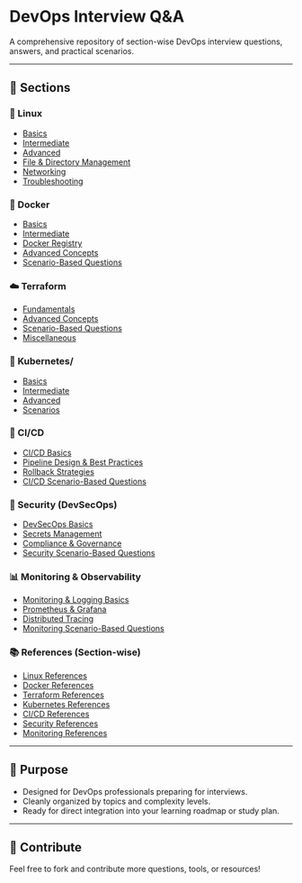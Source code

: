 # DevOps Interview Q&A

A comprehensive repository of section-wise DevOps interview questions, answers, and practical scenarios.

---

## 📁 Sections

### 🔧 Linux

- [Basics](Linux/basics.md)
- [Intermediate](Linux/intermediate.md)
- [Advanced](Linux/advanced.md)
- [File & Directory Management](Linux/file-management.md)
- [Networking](Linux/networking.md)
- [Troubleshooting](Linux/troubleshooting.md)

### 🐳 Docker

- [Basics](Docker/basics.md)
- [Intermediate](Docker/intermediate.md)
- [Docker Registry](Docker/registry.md)
- [Advanced Concepts](Docker/advanced.md)
- [Scenario-Based Questions](Docker/scenarios.md)

### ☁️ Terraform

- [Fundamentals](Terraform/fundamentals.md)
- [Advanced Concepts](Terraform/advanced.md)
- [Scenario-Based Questions](Terraform/scenarios.md)
- [Miscellaneous](Terraform/miscellaneous.md)

### 🧩 Kubernetes/

- [Basics](Kubernetes/basics.md)
- [Intermediate](Kubernetes/intermediate.md)
- [Advanced](Kubernetes/advanced.md)
- [Scenarios](Kubernetes/scenarios.md)

### 🚀 CI/CD

- [CI/CD Basics](CICD/basics.md)
- [Pipeline Design & Best Practices](CICD/pipelines.md)
- [Rollback Strategies](CICD/rollback-strategies.md)
- [CI/CD Scenario-Based Questions](CICD/scenario-based.md)

### 🔐 Security (DevSecOps)

- [DevSecOps Basics](Security/devsecops-basics.md)
- [Secrets Management](Security/secrets-management.md)
- [Compliance & Governance](Security/compliance.md)
- [Security Scenario-Based Questions](Security/scenario-based.md)

### 📊 Monitoring & Observability

- [Monitoring & Logging Basics](Monitoring/monitoring-logging-basics.md)
- [Prometheus & Grafana](Monitoring/prometheus-grafana.md)
- [Distributed Tracing](Monitoring/tracing.md)
- [Monitoring Scenario-Based Questions](Monitoring/scenario-based.md)

### 📚 References (Section-wise)

- [Linux References](References/linux_references.md)
- [Docker References](References/docker_references.md)
- [Terraform References](References/terraform_references.md)
- [Kubernetes References](References/kubernetes_references.md)
- [CI/CD References](References/cicd_references.md)
- [Security References](References/security_references.md)
- [Monitoring References](References/monitoring_references.md)

---

## 📌 Purpose

- Designed for DevOps professionals preparing for interviews.
- Cleanly organized by topics and complexity levels.
- Ready for direct integration into your learning roadmap or study plan.

---

## 🤝 Contribute

Feel free to fork and contribute more questions, tools, or resources!
